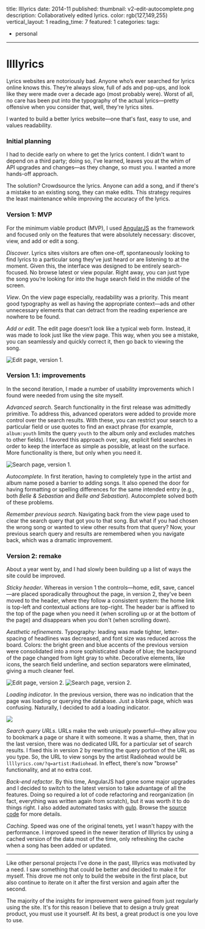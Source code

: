 title: llllyrics
date: 2014-11
published:
thumbnail: v2-edit-autocomplete.png
description: Collaboratively edited lyrics.
color: rgb(127,149,255)
vertical_layout: 1
reading_time: 7
featured: 1
categories:
tags:
- personal
---

# llllyrics

Lyrics websites are notoriously bad. Anyone who’s ever searched for lyrics online knows this. They’re always slow, full of ads and pop-ups, and look like they were made over a decade ago (most probably were). Worst of all, no care has been put into the typography of the actual lyrics—pretty offensive when you consider that, well, they're lyrics sites.

I wanted to build a better lyrics website—one that's fast, easy to use, and values readability.

### Initial planning

I had to decide early on where to get the lyrics content. I didn't want to depend on a third party; doing so, I've learned, leaves you at the whim of API upgrades and changes—as they change, so must you. I wanted a more hands-off approach.

The solution? Crowdsource the lyrics. Anyone can add a song, and if there's a mistake to an existing song, they can make edits. This strategy requires the least maintenance while improving the accuracy of the lyrics.

### Version 1: MVP

For the minimum viable product (MVP), I used [AngularJS](https://angularjs.org/) as the framework and focused only on the features that were absolutely necessary: discover, view, and add or edit a song.

*Discover*. Lyrics sites visitors are often one-off, spontaneously looking to find lyrics to a particular song they've just heard or are listening to at the moment. Given this, the interface was designed to be entirely search-focused. No browse latest or view popular. Right away, you can just type the song you’re looking for into the huge search field in the middle of the screen.

*View*. On the view page especially, readability was a priority. This meant good typography as well as having the appropriate context—ads and other unnecessary elements that can detract from the reading experience are nowhere to be found.

*Add or edit*. The edit page doesn’t look like a typical web form. Instead, it was made to look just like the view page. This way, when you see a mistake, you can seamlessly and quickly correct it, then go back to viewing the song.

<img class="wide bordered rounded" src="v1-edit.png" alt="Edit page, version 1.">

### Version 1.1: improvements

In the second iteration, I made a number of usability improvements which I found were needed from using the site myself.

*Advanced search*. Search functionality in the first release was admittedly primitive. To address this, advanced operators were added to provide more control over the search results. With these, you can restrict your search to a particular field or use quotes to find an exact phrase (for example, `album:youth` limits the query `youth` to the album only and excludes matches to other fields). I favored this approach over, say, explicit field searches in order to keep the interface as simple as possible, at least on the surface. More functionality is there, but only when you need it. <!-- fix previous wording -->

<img class="wide bordered rounded" src="v1-album.png" alt="Search page, version 1.">

*Autocomplete*. In first iteration, having to completely type in the artist and album name posed a barrier to adding songs. It also opened the door for having formatting or spelling differences for the same intended entry (e.g., both *Belle & Sebastian* and *Belle and Sebastian*). Autocomplete solved both of these problems.

*Remember previous search*. Navigating back from the view page used to clear the search query that got you to that song. But what if you had chosen the wrong song or wanted to view other results from that query? Now, your previous search query and results are remembered when you navigate back, which was a dramatic improvement.

### Version 2: remake

About a year went by, and I had slowly been building up a list of ways the site could be improved.

*Sticky header*. Whereas in version 1 the controls—home, edit, save, cancel—are placed sporadically throughout the page, in version 2, they've been moved to the header, where they follow a consistent system: the home link is top-left and contextual actions are top-right. The header bar is affixed to the top of the page when you need it (when scrolling up or at the bottom of the page) and disappears when you don't (when scrolling down).

*Aesthetic refinements*. Typography: leading was made tighter, letter-spacing of headlines was decreased, and font size was reduced across the board. Colors: the bright green and blue accents of the previous version were consolidated into a more sophisticated shade of blue; the background of the page changed from light gray to white. Decorative elements, like icons, the search field underline, and section separators were eliminated, giving a much cleaner feel.

<img class="wide bordered rounded" src="v2-edit.png" alt="Edit page, version 2.">
<img class="wide bordered rounded" src="v2-album.png" alt="Search page, version 2.">

*Loading indicator*. In the previous version, there was no indication that the page was loading or querying the database. Just a blank page, which was confusing. Naturally, I decided to add a loading indicator.

<img class="default" src="loading.gif">

*Search query URLs*. URLs make the web uniquely powerful—they allow you to bookmark a page or share it with someone. It was a shame, then, that in the last version, there was no dedicated URL for a particular set of search results. I fixed this in version 2 by rewriting the query portion of the URL as you type. So, the URL to view songs by the artist Radiohead would be `llllyrics.com/?q=artist:Radiohead`. In effect, there's now "browse" functionality, and at no extra cost.

*Back-end refactor*. By this time, AngularJS had gone some major upgrades and I decided to switch to the latest version to take advantage of all the features. Doing so required a lot of code refactoring and reorganization (in fact, everything was written again from scratch), but it was worth it to do things right. I also added automated tasks with [gulp](http://gulpjs.com/). Browse the [source code](https://github.com/justinjaywang/llllyrics) for more details.

*Caching*. Speed was one of the original tenets, yet I wasn't happy with the performance. I improved speed in the newer iteration of llllyrics by using a cached version of the data most of the time, only refreshing the cache when a song has been added or updated.

---
<!-- learnings -->
Like other personal projects I’ve done in the past, llllyrics was motivated by a need. I saw something that could be better and decided to make it for myself. This drove me not only to build the website in the first place, but also continue to iterate on it after the first version and again after the second.

The majority of the insights for improvement were gained from just regularly using the site. It's for this reason I believe that to design a truly great product, you must use it yourself. At its best, a great product is one you love to use.

